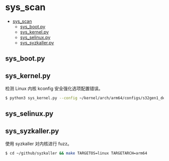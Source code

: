 # sys_scan

- [sys\_scan](#sys_scan)
  - [sys\_boot.py](#sys_bootpy)
  - [sys\_kernel.py](#sys_kernelpy)
  - [sys\_selinux.py](#sys_selinuxpy)
  - [sys\_syzkaller.py](#sys_syzkallerpy)

## sys_boot.py

## sys_kernel.py

检测 Linux 内核 kconfig 安全强化选项配置错误。

```sh
$ python3 sys_kernel.py --config ~/kernel/arch/arm64/configs/s32gen1_defconfig
```

## sys_selinux.py

## sys_syzkaller.py

使用 syzkaller 对内核进行 fuzz。

```sh
$ cd ~/github/syzkaller && make TARGETOS=linux TARGETARCH=arm64
```
